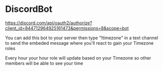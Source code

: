 # DiscordBot
https://discord.com/api/oauth2/authorize?client_id=844712964925161473&permissions=8&scope=bot

You can add this bot to your server then type "!timezone" in a text channel to send the embeded message where you'll react to gain your Timezone roles

Every hour your hour role will update based on your Timezone so other members will be able to see your time
